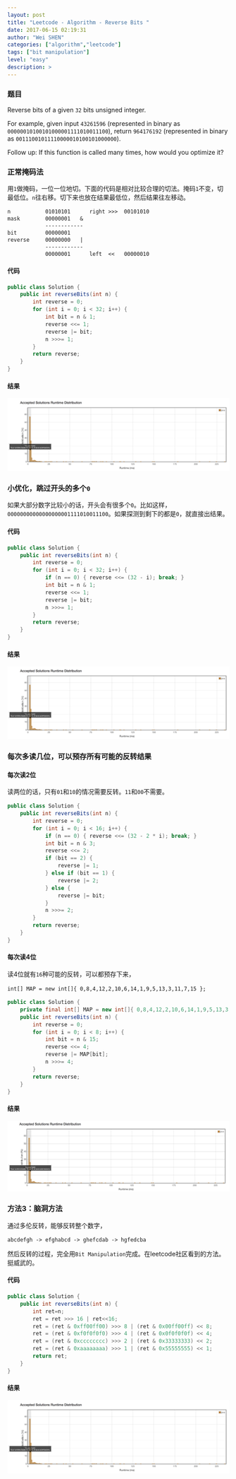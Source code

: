 ```yaml
---
layout: post
title: "Leetcode - Algorithm - Reverse Bits "
date: 2017-06-15 02:19:31
author: "Wei SHEN"
categories: ["algorithm","leetcode"]
tags: ["bit manipulation"]
level: "easy"
description: >
---
```


### 题目
Reverse bits of a given `32` bits unsigned integer.

For example, given input `43261596` (represented in binary as `00000010100101000001111010011100`), return `964176192` (represented in binary as `00111001011110000010100101000000`).

Follow up:
If this function is called many times, how would you optimize it?

### 正常掩码法
用`1`做掩码，一位一位地切。下面的代码是相对比较合理的切法。掩码`1`不变，切最低位。`n`往右移。切下来也放在结果最低位，然后结果往左移动。
```
n           01010101      right >>>  00101010
mask        00000001   &
            ------------
bit         00000001   
reverse     00000000   |
            ------------
            00000001      left  <<   00000010
```

#### 代码

```java
public class Solution {
    public int reverseBits(int n) {
        int reverse = 0;
        for (int i = 0; i < 32; i++) {
            int bit = n & 1;
            reverse <<= 1;
            reverse |= bit;
            n >>>= 1;
        }
        return reverse;
    }
}
```

#### 结果
![reverse-bits-1](/images/leetcode/reverse-bits-1.png)


### 小优化，跳过开头的多个`0`
如果大部分数字比较小的话，开头会有很多个`0`。比如这样，`00000000000000000001111010011100`。如果探测到剩下的都是`0`，就直接出结果。

#### 代码
```java
public class Solution {
    public int reverseBits(int n) {
        int reverse = 0;
        for (int i = 0; i < 32; i++) {
            if (n == 0) { reverse <<= (32 - i); break; }
            int bit = n & 1;
            reverse <<= 1;
            reverse |= bit;
            n >>>= 1;
        }
        return reverse;
    }
}
```

#### 结果
![reverse-bits-2](/images/leetcode/reverse-bits-2.png)


### 每次多读几位，可以预存所有可能的反转结果

#### 每次读2位
读两位的话，只有`01`和`10`的情况需要反转。`11`和`00`不需要。
```java
public class Solution {
    public int reverseBits(int n) {
        int reverse = 0;
        for (int i = 0; i < 16; i++) {
            if (n == 0) { reverse <<= (32 - 2 * i); break; }
            int bit = n & 3;
            reverse <<= 2;
            if (bit == 2) {
                reverse |= 1;
            } else if (bit == 1) {
                reverse |= 2;
            } else {
                reverse |= bit;
            }
            n >>>= 2;
        }
        return reverse;
    }
}
```

#### 每次读4位
读4位就有`16`种可能的反转，可以都预存下来，

`int[] MAP = new int[]{ 0,8,4,12,2,10,6,14,1,9,5,13,3,11,7,15 };`
```java
public class Solution {
    private final int[] MAP = new int[]{ 0,8,4,12,2,10,6,14,1,9,5,13,3,11,7,15 };
    public int reverseBits(int n) {
        int reverse = 0;
        for (int i = 0; i < 8; i++) {
            int bit = n & 15;
            reverse <<= 4;
            reverse |= MAP[bit];
            n >>>= 4;
        }
        return reverse;
    }
}
```

#### 结果
![reverse-bits-3](/images/leetcode/reverse-bits-3.png)


### 方法3：脑洞方法
通过多伦反转，能够反转整个数字，
```
abcdefgh -> efghabcd -> ghefcdab -> hgfedcba
```
然后反转的过程，完全用`Bit Manipulation`完成。在leetcode社区看到的方法。挺威武的。

#### 代码
```java
public class Solution {
    public int reverseBits(int n) {
        int ret=n;
        ret = ret >>> 16 | ret<<16;
        ret = (ret & 0xff00ff00) >>> 8 | (ret & 0x00ff00ff) << 8;
        ret = (ret & 0xf0f0f0f0) >>> 4 | (ret & 0x0f0f0f0f) << 4;
        ret = (ret & 0xcccccccc) >>> 2 | (ret & 0x33333333) << 2;
        ret = (ret & 0xaaaaaaaa) >>> 1 | (ret & 0x55555555) << 1;
        return ret;
    }
}
```

#### 结果
![reverse-bits-4](/images/leetcode/reverse-bits-4.png)
